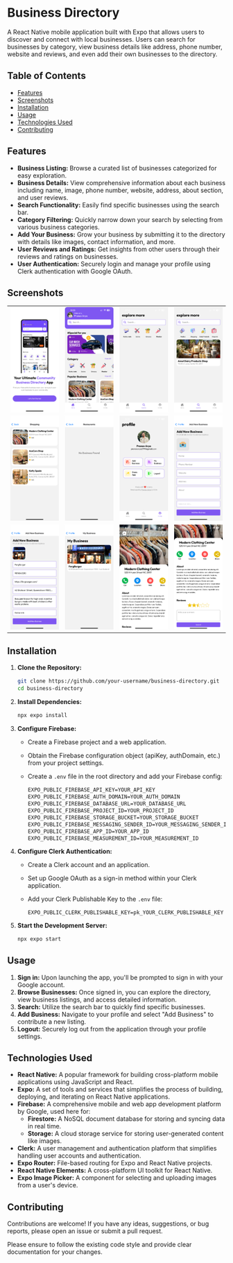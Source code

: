 # Business Directory

A React Native mobile application built with Expo that allows users to discover and connect with local businesses. Users can search for businesses by category, view business details like address, phone number, website and reviews, and even add their own businesses to the directory.

## Table of Contents

- [Features](#features)
- [Screenshots](#screenshots)
- [Installation](#installation)
- [Usage](#usage)
- [Technologies Used](#technologies-used)
- [Contributing](#contributing)

## Features

- **Business Listing:** Browse a curated list of businesses categorized for easy exploration.
- **Business Details:** View comprehensive information about each business including name, image, phone number, website, address, about section, and user reviews.
- **Search Functionality:** Easily find specific businesses using the search bar.
- **Category Filtering:**  Quickly narrow down your search by selecting from various business categories.
- **Add Your Business:**  Grow your business by submitting it to the directory with details like images, contact information, and more.
- **User Reviews and Ratings:**  Get insights from other users through their reviews and ratings on businesses.
- **User Authentication:** Securely login and manage your profile using Clerk authentication with Google OAuth.

## Screenshots

<table>
  <tr>
    <td><img src="assets/screenshots/LoginScreen.PNG" width="200" /></td>
    <td><img src="assets/screenshots/HomeScreen.PNG" width="200" /></td>
    <td><img src="assets/screenshots/ExploreScreen.PNG" width="200" /></td>
    <td><img src="assets/screenshots/ExploreScreenWithBusinessData.PNG" width="200" /></td>
  </tr>
  <tr>
    <td><img src="assets/screenshots/CategoryWiseBusinessesScreen.PNG" width="200" /></td>
    <td><img src="assets/screenshots/CategoryWiseBusinessesWhenNotFoundScreen.PNG" width="200" /></td>
    <td><img src="assets/screenshots/ProfileScreen.PNG" width="200" /></td>
    <td><img src="assets/screenshots/AddNewBusinessScreen.PNG" width="200" /></td>
  </tr>
  <tr>
    <td><img src="assets/screenshots/AddNewBusinessScreenWithFilledData.PNG" width="200" /></td>
    <td><img src="assets/screenshots/MyBusinessScreen.PNG" width="200" /></td>
    <td><img src="assets/screenshots/BusinessesScreen.PNG" width="200" /></td>
    <td><img src="assets/screenshots/BusinessesScreenWithReviews.PNG" width="200" /></td>
  </tr>
</table>

## Installation

1. **Clone the Repository:**

   ```bash
   git clone https://github.com/your-username/business-directory.git
   cd business-directory
   ```

2. **Install Dependencies:**

   ```bash
   npx expo install
   ```

3. **Configure Firebase:**
   - Create a Firebase project and a web application.
   - Obtain the Firebase configuration object (apiKey, authDomain, etc.) from your project settings.
   - Create a `.env` file in the root directory and add your Firebase config:

     ```
     EXPO_PUBLIC_FIREBASE_API_KEY=YOUR_API_KEY
     EXPO_PUBLIC_FIREBASE_AUTH_DOMAIN=YOUR_AUTH_DOMAIN
     EXPO_PUBLIC_FIREBASE_DATABASE_URL=YOUR_DATABASE_URL
     EXPO_PUBLIC_FIREBASE_PROJECT_ID=YOUR_PROJECT_ID
     EXPO_PUBLIC_FIREBASE_STORAGE_BUCKET=YOUR_STORAGE_BUCKET
     EXPO_PUBLIC_FIREBASE_MESSAGING_SENDER_ID=YOUR_MESSAGING_SENDER_ID
     EXPO_PUBLIC_FIREBASE_APP_ID=YOUR_APP_ID
     EXPO_PUBLIC_FIREBASE_MEASUREMENT_ID=YOUR_MEASUREMENT_ID
     ```

4. **Configure Clerk Authentication:**
   - Create a Clerk account and an application.
   - Set up Google OAuth as a sign-in method within your Clerk application.
   - Add your Clerk Publishable Key to the `.env` file:

     ```
     EXPO_PUBLIC_CLERK_PUBLISHABLE_KEY=pk_YOUR_CLERK_PUBLISHABLE_KEY
     ```

5. **Start the Development Server:**

   ```bash
   npx expo start
   ```

## Usage

1. **Sign in:** Upon launching the app, you'll be prompted to sign in with your Google account.
2. **Browse Businesses:** Once signed in, you can explore the directory, view business listings, and access detailed information.
3. **Search:** Utilize the search bar to quickly find specific businesses.
4. **Add Business:**  Navigate to your profile and select "Add Business" to contribute a new listing.
5. **Logout:** Securely log out from the application through your profile settings.

## Technologies Used

- **React Native:**  A popular framework for building cross-platform mobile applications using JavaScript and React.
- **Expo:** A set of tools and services that simplifies the process of building, deploying, and iterating on React Native applications.
- **Firebase:** A comprehensive mobile and web app development platform by Google, used here for:
  - **Firestore:**  A NoSQL document database for storing and syncing data in real time.
  - **Storage:** A cloud storage service for storing user-generated content like images.
- **Clerk:**  A user management and authentication platform that simplifies handling user accounts and authentication.
- **Expo Router:**  File-based routing for Expo and React Native projects.
- **React Native Elements:**  A cross-platform UI toolkit for React Native.
- **Expo Image Picker:** A component for selecting and uploading images from a user's device.

## Contributing

Contributions are welcome! If you have any ideas, suggestions, or bug reports, please open an issue or submit a pull request.

Please ensure to follow the existing code style and provide clear documentation for your changes.
